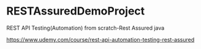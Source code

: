 # RESTAssuredDemoProject

REST API Testing(Automation) from scratch-Rest Assured java

https://www.udemy.com/course/rest-api-automation-testing-rest-assured
